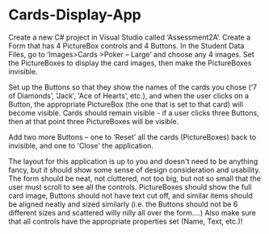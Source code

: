 # Cards-Display-App
Create a new C# project in Visual Studio called ‘Assessment2A’.  Create a Form that has 4 PictureBox controls and 4 Buttons.  In the Student Data Files, go to ‘Images>Cards >Poker – Large’ and choose any 4 images.  Set the PictureBoxes to display the card images, then make the PictureBoxes invisible. 

Set up the Buttons so that they show the names of the cards you chose (‘7 of Diamonds’, ‘Jack’, ‘Ace of Hearts’, etc.), and when the user clicks on a Button, the appropriate PictureBox (the one that is set to that card) will become visible.  Cards should remain visible - if a user clicks three Buttons, then at that point three PictureBoxes will be visible. 

Add two more Buttons – one to ‘Reset’ all the cards (PictureBoxes) back to invisible, and one to 'Close' the application.

The layout for this application is up to you and doesn't need to be anything fancy, but it should show some sense of design consideration and usability.  The form should be neat, not cluttered, not too big, but not so small that the user must scroll to see all the controls.  PictureBoxes should show the full card image, Buttons should not have text cut off, and similar items should be aligned neatly and sized similarly (i.e. the Buttons should not be 6 different sizes and scattered willy nilly all over the form….) Also make sure that all controls have the appropriate properties set (Name, Text, etc.)!


